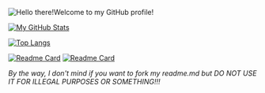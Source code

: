 ![Hello there!Welcome to my GitHub profile!](https://user-images.githubusercontent.com/105401901/174014066-9819fa57-a89a-4105-8222-1b745c121232.png)

[![My GitHub Stats](https://github-readme-stats.vercel.app/api?username=AmiiHub&theme=merko)
](https://camo.githubusercontent.com/e2b184c424c90984c0e4cdd2064d91674190aa323c3842ed202d04bd80cd2044/68747470733a2f2f6769746875622d726561646d652d73746174732e76657263656c2e6170702f6170693f757365726e616d653d616e7572616768617a72612673686f775f69636f6e733d7472756526686964653d636f6e74726962732c7072732663616368655f7365636f6e64733d3836343030267468656d653d6d65726b6f)

[![Top Langs](https://github-readme-stats.vercel.app/api/top-langs/?username=AmiiHub&theme=merko)](https://github.com/anuraghazra/github-readme-stats)

[![Readme Card](https://github-readme-stats.vercel.app/api/pin/?username=AmiiHub&repo=M5GO-Insanity&theme=merko)](https://github.com/AmiiHub/M5GO-insanity)
[![Readme Card](https://github-readme-stats.vercel.app/api/pin/?username=AmiiHub&repo=StandWithUkraine&theme=merko)](https://github.com/AmiiHUb/StandWithUkraine) 




*By the way, I don't mind if you want to fork my readme.md but DO NOT USE IT FOR ILLEGAL PURPOSES OR SOMETHING!!!*
